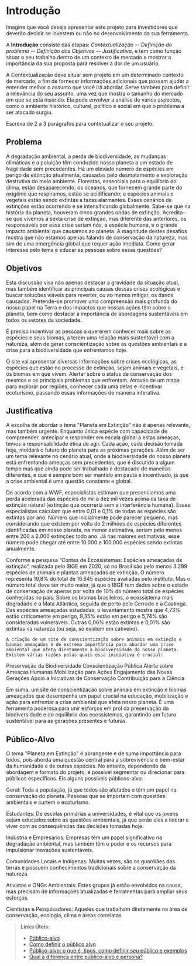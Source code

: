 # Introdução

Imagine que você deseja apresentar este projeto para investidores que deverão decidir se investem ou não no desenvolvimento da sua ferramenta.

A **Introdução** consiste das etapas: *Contextualização -- Definição do problema -- Definição dos Objetivos -- Justificativa*, e tem como função situar o seu trabalho dentro de um contexto de mercado e mostrar a importância da sua proposta para resolver a dor de um usuário.


A Contextualização deve situar sem projeto em um determinado contexto de mercado, a fim de fornecer informações adicionais que possam ajudar a entender melhor o assunto que você irá abordar. Serve também para definir a relevância do seu assunto, uma vez que mostra o tamanho do mercado em que se está inserido. Ela pode envolver a análise de vários aspectos, como o ambiente histórico, cultural, político e social em que o problema a ser atacado surgiu.

Escreva de 2 a 3 parágrafos para contetualizar o seu projeto.

## Problema

A degradação ambiental, a perda de biodiversidade, as mudanças climáticas e a poluição têm conduzido nosso planeta a um estado de fragilidade sem precedentes. Há um elevado número de espécies em perigo de extinção atualmente, causadas pelo desmatamento e exploração destrutiva do meio ambiente. Florestas, essenciais para o equilíbrio do clima, estão desaparecendo; os oceanos, que fornecem grande parte do oxigênio que respiramos, estão se acidificando; e espécies animais e vegetais estão sendo extintas a taxas alarmantes.
Esses cenários de extinções estão ocorrendo e se intensificando globalmente. Sabe-se que na história do planeta, houveram cinco grandes ondas de extinção. Acredita-se que vivemos a sexta crise de extinção, mas diferente das anteriores, os responsáveis por essa crise seriam nós, a espécie humana, e o grande impacto ambiental que causamos ao planeta.
A magnitude destes desafios mostra que não estamos apenas falando de conservação da natureza, mas sim de uma emergência global que requer ação imediata.
Como gerar interesse pelo tema e educar as pessoas sobre essas questões?

## Objetivos

Esta discussão visa não apenas destacar a gravidade da situação atual, mas também identificar as principais causas dessas crises ecológicas e buscar soluções viáveis para reverter, ou ao menos mitigar, os danos causados. Pretende-se promover uma compreensão mais profunda do nosso papel na Terra e dos impactos que nossas ações têm sobre o planeta, bem como destacar a importância de abordagens sustentáveis em todos os setores da sociedade.

É preciso incentivar as pessoas a quererem conhecer mais sobre as espécies e seus biomas, a terem uma relação mais sustentável com a natureza, além de gerar conscientização sobre as questões ambientais e a crise para a biodiversidade que enfrentamos hoje.

O site vai apresentar diversas informações sobre crises ecológicas, as espécies que estão no processo de extinção, sejam animais e vegetais, e os biomas em que vivem. Alertar sobre o status de conservação dos mesmos e os principais problemas que enfrentam. 
Através de um mapa para explorar por regiões, conhecer cada uma delas e incentivar ecoturismo, passando essas informações de maneira interativa.

## Justificativa

A escolha de abordar o tema "Planeta em Extinção" não é apenas relevante, mas também urgente. Enquanto única espécie com capacidade de compreender, antecipar e responder em escala global a estas ameaças, temos a responsabilidade ética de agir. Cada ação, cada decisão tomada hoje, moldará o futuro do planeta para as próximas gerações. Além de ser um tema relevante no cenário atual, onde a biodiversidade do nosso planeta está enfrentando ameaças sem precedentes, que é discutido a algum tempo mas que ainda pode ser trabalhado e destacado de maneiras diferentes, e que é sempre bom ser mantido em pauta e incentivado, já que a crise ambiental é uma questão constante e global. 

De acordo com a WWF, especialistas estimam que presenciamos uma perda acelerada das espécies de mil a dez mil vezes acima da taxa de extinção natural (extinção que ocorreria sem a interferência humana).
Esses especialistas calculam que entre 0,01 e 0,1% de todas as espécies são extintas por ano. Número que inicialmente pode parecer pequeno, mas considerando que existem por volta de 2 milhões de espécies diferentes identificadas em nosso planeta, na menor estimativa, seriam pelo menos entre 200 a 2.000 extinções todo ano. Já nas maiores estimativas, esse número pode chegar até entre 10.000 e 100.000 espécies sendo extintas anualmente.

Conforme a pesquisa “Contas de Ecossistemas: Espécies ameaçadas de extinção”, realizada pelo IBGE em 2020, só no Brasil são pelo menos 3.299 espécies de animais e plantas ameaçadas de extinção. 
O número representa 19,8% do total de 16.645 espécies avaliadas pelo instituto. Mas o número total deve ser muito maior, já que o IBGE tem dados sobre o estado de conservação de apenas por volta de 10% do número total de espécies conhecidas no país.
Sobre os biomas brasileiros, o ecossistema mais degradado é a Mata Atlântica, seguida de perto pelo Cerrado e a Caatinga.
Das espécies ameaçadas estudadas, o levantamento mostra que 4,73% estão criticamente em perigo, 9,35% estão em perigo e 5,74% são consideradas vulneráveis. Outras 0,06% estão extintas e 0,01% são extintas na natureza (ou seja, só existem em cativeiro).

 	A criação de um site de conscientização sobre animais em extinção e biomas ameaçados é de extrema importância para abordar uma crise ambiental que afeta diretamente a biodiversidade do nosso planeta. Existem várias razões pelas quais essa iniciativa é crucial:

Preservação da Biodiversidade
Conscientização Pública
Alerta sobre Ameaças Humanas
Mobilização para Ações
Engajamento das Novas Gerações
Apoio a Iniciativas de Conservação
Contribuição para a Ciência

Em suma, um site de conscientização sobre animais em extinção e biomas ameaçados que desempenha um papel crucial na educação, mobilização e ação para enfrentar a crise ambiental que afeta nosso planeta. É uma ferramenta poderosa para unir esforços em prol da preservação da biodiversidade e do equilíbrio dos ecossistemas, garantindo um futuro sustentável para as gerações presentes e futuras.


## Público-Alvo

O tema "Planeta em Extinção" é abrangente e de suma importância para todos, pois aborda uma questão central para a sobrevivência e bem-estar da humanidade e de outras espécies. No entanto, dependendo da abordagem e formato do projeto, é possível segmentar ou direcionar para públicos específicos. Eis alguns possíveis públicos-alvo:

Geral: Toda a população, já que todos são afetados e têm um papel na conservação do planeta. Pessoas que se importam com questões ambientais e curtem o ecoturismo. 

Estudantes: De escolas primárias a universidades, é vital que os jovens sejam educados sobre as questões ambientais, já que serão eles a liderar e viver com as consequências das decisões tomadas hoje.

Indústria e Empresários: Empresas têm um papel significativo na degradação ambiental, mas também têm o poder e os recursos para impulsionar inovações sustentáveis.

Comunidades Locais e Indígenas: Muitas vezes, são os guardiães das terras e possuem conhecimentos tradicionais sobre a conservação da natureza.

Ativistas e ONGs Ambientais: Estes grupos já estão envolvidos na causa, mas precisam de informações atualizadas e ferramentas para ampliar seus esforços.

Cientistas e Pesquisadores: Aqueles que trabalham diretamente na área de conservação, ecologia, clima e áreas correlatas


> **Links Úteis**:
> - [Público-alvo](https://blog.hotmart.com/pt-br/publico-alvo/)
> - [Como definir o público alvo](https://exame.com/pme/5-dicas-essenciais-para-definir-o-publico-alvo-do-seu-negocio/)
> - [Público-alvo: o que é, tipos, como definir seu público e exemplos](https://klickpages.com.br/blog/publico-alvo-o-que-e/)
> - [Qual a diferença entre público-alvo e persona?](https://rockcontent.com/blog/diferenca-publico-alvo-e-persona/)

